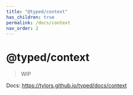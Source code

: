 ```yaml
---
title: "@typed/context"
has_children: true
permalink: /docs/context
nav_order: 2
---
```


# @typed/context

> WIP

Docs: https://tylors.github.io/typed/docs/context

